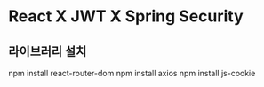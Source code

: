 # React X JWT X Spring Security

## 라이브러리 설치
npm install react-router-dom
npm install axios
npm install js-cookie